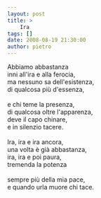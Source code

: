 ```yaml
---
layout: post
title: >
    Ira
tags: []
date: 2008-08-19 21:30:00
author: pietro
---
```

Abbiamo abbastanza<br/>inni all'ira e alla ferocia,<br/>ma nessuno sa dell'esistenza,<br/>di qualcosa più d'essenza,<br/><br/>e chi teme la presenza,<br/>di qualcosa oltre l'apparenza,<br/>deve il capo chinare,<br/>e in silenzio tacere.<br/><br/>Ira, ira e ira ancora,<br/>una volta è già abbastanza,<br/>ira, ira e poi paura,<br/>tremenda la potenza<br/><br/>sempre più della mia pace,<br/>e quando urla muore chi tace.
